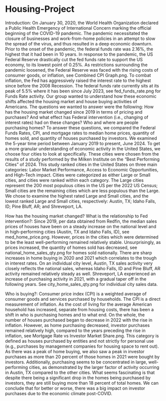 # Housing-Project

Introduction:
	On January 30, 2020, the World Health Organization declared a Public Health Emergency of International Concern marking the official beginning of the COVID-19 pandemic. The pandemic necessitated the closure of businesses and work-from-home policies in an attempt to slow the spread of the virus, and thus resulted in a deep economic downturn. Prior to the onset of the pandemic, the federal funds rate was 2.16%, the highest that it had been in 10 years. In response to the pandemic, the US Federal Reserve drastically cut the fed funds rate to support the US economy, to its lowest point of 0.25%. As restrictions surrounding the pandemic loosened, the Federal Reserve was faced with the rising costs of consumer goods, or inflation, see Combined CPI Graph.png. To combat inflation, the Fed has aggressively raised the interest rate to the highest since before the 2008 Recession. The federal funds rate currently sits at its peak of 5.5% where it has been since July 2023, see fed_funds_rate.png for Funds Rate activity.
	Our group wanted to understand how these economic shifts affected the housing market and house buying activities of Americans. The questions we wanted to answer were the following: How has the housing market changed since 2019 in terms of pricing and purchases? And what effect has Federal intervention (i.e., changing of interest rates) had on these changes?  Who and where are people purchasing homes? To answer these questions, we compared the Federal Funds Rates, CPI, and mortgage rates to median home prices, quantity of homes sold, and quantity of houses purchased by investors. We examined the 5-year time period between January 2019 to present, June 2024.
	To get a more granular understanding of economic activity in the United States, we choose four cities to look at specifically. These cities were chosen from the results of a study performed by the Milken Institute on the “Best Performing Cities” of 2024. This study ranked cities in the United States on three main categories: Labor Market Performance, Access to Economic Opportunities, and High-Tech impact. Cities were categorized as either Large or Small cities, and cities were ranked within each category. The Large cities represent the 200 most populous cities in the US per the 2022 US Census; Small cities are the remaining cities which are less populous than the Large. We chose to examine the highest rated Large and Small cities, and the lowest ranked Large and Small cities, respectively: Austin, TX; Idaho Falls, ID; Pine Bluff, AR; and Shreveport, LA. 

How has the housing market changed? What is the relationship to Fed intervention?:
	Since 2019, per data obtained from Redfin, the median sales prices of houses have been on a steady increase on the national level and in high-performing cities (Austin, TX and Idaho Falls, ID), see med_home_price.png. However, prices in the cities which were determined to be the least well-performing remained relatively stable. Unsurprisingly, as prices increased, the quantity of homes sold has decreased, see national_home_sales_qty.png for homes sold nationally. There are sharp increases in home buying in 2020 and 2021 which correlates to the trough in interest rates. On an individual city level, Austin, TX sales activity very closely reflects the national sales, whereas Idaho Falls, ID and Pine Bluff, AR activity remained relatively steady as well. Shreveport, LA experienced an increase of purchasing activity in 2021, with a gradual taper off in the following years. See city_home_sales_qty.png for individual city sales data.

Who is buying?:
Consumer price index (CPI) is a weighted average of consumer goods and services purchased by households. The CPI is a direct measurement of inflation. As the cost of living for the average American household has increased, separate from housing costs, there has been a shift in who is purchasing homes and to what end. On the whole, the number of houses purchased began to decrease in 2022 with the rise in inflation. However, as home purchasing decreased, investor purchases remained relatively high, compared to the years preceding the rise in inflation, see Mortgage Rate vs Investor Market Share.png. This category is defined as houses purchased by entities and not strictly for personal use (e.g., purchases by management companies for housing space to rent out). As there was a peak of home buying, we also saw a peak in investor purchases as more than 20 percent of those homes in 2021 were bought by investors. Additionally, purchasing seems to be concentrated in large, well-performing cities, as demonstrated by the larger factor of activity occurring in Austin, TX compared to the other cities. What seems fascinating is that despite there being a significant drop in the homes being purchased by investors, they are still buying more than 18 percent of total homes. We can conclude that for better or worse, there was a big impact on investor purchases due to the economic climate post-COVID.
